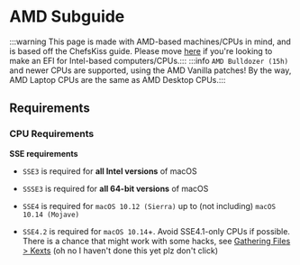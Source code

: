 # AMD Subguide

:::warning This page is made with AMD-based machines/CPUs in mind, and is based off the ChefsKiss guide. Please move [here](../installer-guide/opencore-efi.md) if you're looking to make an EFI for Intel-based computers/CPUs.:::
:::info `AMD Bulldozer (15h)` and newer CPUs are supported, using the AMD Vanilla patches! By the way, AMD Laptop CPUs are the same as AMD Desktop CPUs.:::

## Requirements
### CPU Requirements
**SSE requirements**

* `SSE3` is required for **all Intel versions** of macOS

* `SSSE3` is required for **all 64-bit versions** of macOS

* `SSE4` is required for `macOS 10.12 (Sierra)` up to (not including) `macOS 10.14 (Mojave)`

* `SSE4.2` is required for `macOS 10.14`+. Avoid SSE4.1-only CPUs if possible. There is a chance that might work with some hacks, see [Gathering Files > Kexts](./amd-gathering-files.md#kexts) (oh no I haven't done this yet plz don't click)
